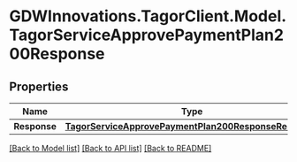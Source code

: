 # GDWInnovations.TagorClient.Model.TagorServiceApprovePaymentPlan200Response

## Properties

Name | Type | Description | Notes
------------ | ------------- | ------------- | -------------
**Response** | [**TagorServiceApprovePaymentPlan200ResponseResponse**](TagorServiceApprovePaymentPlan200ResponseResponse.md) |  | [optional] 

[[Back to Model list]](../README.md#documentation-for-models) [[Back to API list]](../README.md#documentation-for-api-endpoints) [[Back to README]](../README.md)

